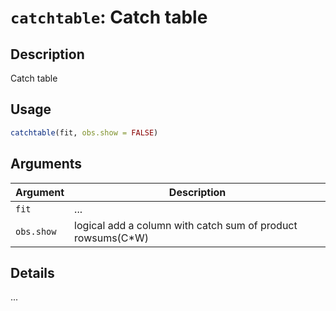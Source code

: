# `catchtable`: Catch table

## Description


 Catch table


## Usage

```r
catchtable(fit, obs.show = FALSE)
```


## Arguments

Argument      |Description
------------- |----------------
```fit```     |     ...
```obs.show```     |     logical add a column with catch sum of product rowsums(C*W)

## Details


 ...


